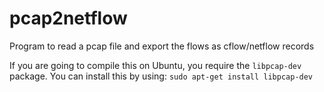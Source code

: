 pcap2netflow
============

Program to read a pcap file and export the flows as cflow/netflow records

If you are going to compile this on Ubuntu, you require the `libpcap-dev` package.  You can install this by using:
`sudo apt-get install libpcap-dev`